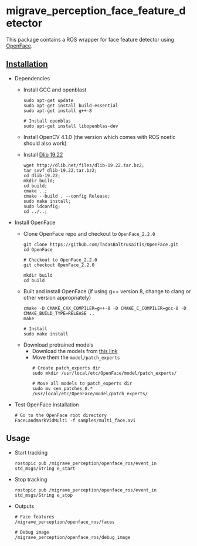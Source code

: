 # migrave_perception_face_feature_detector

This package contains a ROS wrapper for face feature detector using [OpenFace](https://github.com/TadasBaltrusaitis/OpenFace).

## [Installation](https://github.com/TadasBaltrusaitis/OpenFace/wiki/Unix-Installation)

* Dependencies
  
  * Install GCC and openblast
  
    ```
    sudo apt-get update
    sudo apt-get install build-essential
    sudo apt-get install g++-8

    # Install openblas
    sudo apt-get install libopenblas-dev
    ```
  * Install OpenCV 4.1.0 (the version which comes with ROS noetic should also work)
  * Install [Dlib 19.22](http://dlib.net/files)
    ```
    wget http://dlib.net/files/dlib-19.22.tar.bz2;
    tar sxvf dlib-19.22.tar.bz2;
    cd dlib-19.22;
    mkdir build;
    cd build;
    cmake ..;
    cmake --build . --config Release;
    sudo make install;
    sudo ldconfig;
    cd ../..;    
    ```
* Install OpenFace

  * Clone OpenFace repo and checkout to `OpenFace_2.2.0`
    ```
    git clone https://github.com/TadasBaltrusaitis/OpenFace.git
    cd OpenFace

    # Checkout to OpenFace_2.2.0
    git checkout OpenFace_2.2.0

    mkdir build
    cd build
    ```
  * Built and install OpenFace (if using g++ version 8, change to clang or other version appropriately)
    ```
    cmake -D CMAKE_CXX_COMPILER=g++-8 -D CMAKE_C_COMPILER=gcc-8 -D CMAKE_BUILD_TYPE=RELEASE ..
    make

    # Install
    sudo make install
    ```
  * Download pretrained models
    * Download the models from [this link](https://github.com/TadasBaltrusaitis/OpenFace/wiki/Model-download)
    * Move them the `model/patch_experts`
      ```
      # Create patch_experts dir
      sudo mkdir /usr/local/etc/OpenFace/model/patch_experts/

      # Move all models to patch_experts dir
      sudo mv cen_patches_0.* /usr/local/etc/OpenFace/model/patch_experts/
      ```
* Test OpenFace installation
  ```
  # Go to the OpenFace root directory
  FaceLandmarkVidMulti -f samples/multi_face.avi
  ```

## Usage
* Start tracking
  ```
  rostopic pub /migrave_perception/openface_ros/event_in std_msgs/String e_start
  ```
* Stop tracking
  ```
  rostopic pub /migrave_perception/openface_ros/event_in std_msgs/String e_stop
  ```
* Outputs
  ```
  # Face features
  /migrave_perception/openface_ros/faces

  # Debug image
  /migrave_perception/openface_ros/debug_image

  ```
